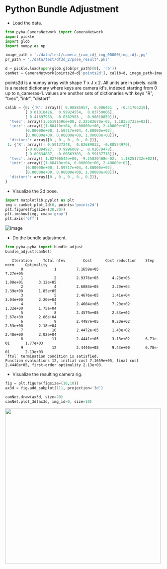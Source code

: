 # Python Bundle Adjustment

- Load the data.
```python
from pyba.CameraNetwork import CameraNetwork
import pickle
import glob
import numpy as np

image_path = './data/test/camera_{cam_id}_img_00000{img_id}.jpg'
pr_path = './data/test/df3d_2/pose_result*.pkl'

d = pickle.load(open(glob.glob(pr_path)[0], 'rb'))
camNet = CameraNetwork(points2d=d['points2d'], calib=d, image_path=image_path)
```

points2d is a numpy array with shape T x J x 2. 
All units are in pixels. calib is a nested dictionary where keys are camera id's, indexed starting from 0 up to n_cameras-1. 
values are another sets of dictionaries with keys  "R", "tvec", "intr", "distort" 

```python
calib = {0: {'R': array([[ 0.90885957,  0.006461  , -0.41705219],
         [ 0.01010426,  0.99924554,  0.03750006],
         [ 0.41697983, -0.0382963 ,  0.90810859]]),
  'tvec': array([1.65191596e+00, 2.22582670e-02, 1.18353733e+02]),
  'intr': array([[1.60410e+04, 0.00000e+00, 2.40000e+02],
         [0.00000e+00, 1.59717e+04, 4.80000e+02],
         [0.00000e+00, 0.00000e+00, 1.00000e+00]]),
  'distort': array([0., 0., 0., 0., 0.])},
 1: {'R': array([[ 0.59137248,  0.02689833, -0.80594979],
         [-0.00894927,  0.9996009 ,  0.02679478],
         [ 0.80634887, -0.00863303,  0.59137718]]),
  'tvec': array([ 1.02706542e+00, -9.25820468e-02,  1.18251732e+02]),
  'intr': array([[1.60410e+04, 0.00000e+00, 2.40000e+02],
         [0.00000e+00, 1.59717e+04, 4.80000e+02],
         [0.00000e+00, 0.00000e+00, 1.00000e+00]]),
  'distort': array([0., 0., 0., 0., 0.])},
}
```


- Visualize the 2d pose.
```python
import matplotlib.pyplot as plt
img = camNet.plot_2d(0, points='points2d')
plt.figure(figsize=(20,20))
plt.imshow(img, cmap='gray')
plt.axis('off')
```

![image](https://user-images.githubusercontent.com/20509861/146374004-6ae50ba5-67b8-4326-a115-9901e102df6d.png)


- Do the bundle adjustment.
```python
from pyba.pyba import bundle_adjust 
bundle_adjust(camNet)
```

```
   Iteration     Total nfev        Cost      Cost reduction    Step norm     Optimality   
       0              1         7.1659e+05                                    7.27e+05    
       1              2         2.9376e+05      4.23e+05       1.08e+01       3.12e+05    
       2              4         2.6084e+05      3.29e+04       2.39e+00       1.85e+05    
       3              5         2.4676e+05      1.41e+04       3.04e+00       2.20e+04    
       4              7         2.4604e+05      7.20e+02       1.32e+00       1.75e+04    
       5              8         2.4579e+05      2.53e+02       2.67e+00       2.86e+04    
       6              9         2.4487e+05      9.20e+02       2.53e+00       2.18e+04    
       7             10         2.4472e+05      1.43e+02       2.48e+00       2.02e+04    
       8             11         2.4441e+05      3.18e+02       6.71e-01       1.77e+03    
       9             12         2.4440e+05      9.43e+00       6.78e-01       2.13e+03    
`ftol` termination condition is satisfied.
Function evaluations 12, initial cost 7.1659e+05, final cost 2.4440e+05, first-order optimality 2.13e+03.
```


- Visualize the resulting camera rig.
```python
fig = plt.figure(figsize=(10,10))
ax3d = fig.add_subplot(111, projection='3d')

camNet.draw(ax3d, size=20)
camNet.plot_3d(ax3d, img_id=0, size=10)
```

<img src="https://user-images.githubusercontent.com/20509861/146374042-1a3a65d2-310d-4783-b6d0-6864c582959f.png" width="500">
